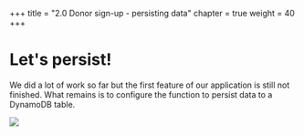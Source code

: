 +++
title = "2.0 Donor sign-up - persisting data"
chapter = true
weight = 40
+++

# Let's persist!

We did a lot of work so far but the first feature of our application is still not finished. What remains is to configure
the function to persist data to a DynamoDB table.

![](/images/donor_signup_lambda_db.png)